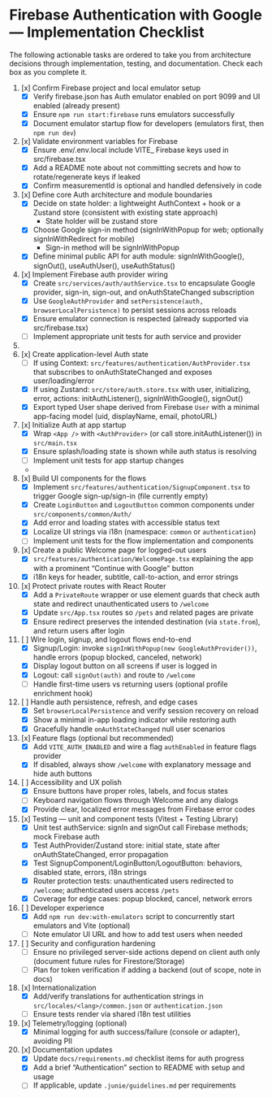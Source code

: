 # Firebase Authentication with Google — Implementation Checklist

The following actionable tasks are ordered to take you from architecture decisions through implementation, testing, and documentation. Check each box as you complete it.

1. [x] Confirm Firebase project and local emulator setup
   - [x] Verify firebase.json has Auth emulator enabled on port 9099 and UI enabled (already present)
   - [x] Ensure `npm run start:firebase` runs emulators successfully
   - [x] Document emulator startup flow for developers (emulators first, then `npm run dev`)

2. [x] Validate environment variables for Firebase
   - [x] Ensure .env/.env.local include VITE_ Firebase keys used in src/firebase.tsx
   - [x] Add a README note about not committing secrets and how to rotate/regenerate keys if leaked
   - [x] Confirm measurementId is optional and handled defensively in code

3. [x] Define core Auth architecture and module boundaries
   - [x] Decide on state holder: a lightweight AuthContext + hook or a Zustand store (consistent with existing state approach)
     - State holder will be zustand store
   - [x] Choose Google sign-in method (signInWithPopup for web; optionally signInWithRedirect for mobile)
     - Sign-in method will be signInWithPopup
   - [x] Define minimal public API for auth module: signInWithGoogle(), signOut(), useAuthUser(), useAuthStatus()

4. [x] Implement Firebase auth provider wiring
   - [x] Create `src/services/auth/authService.tsx` to encapsulate Google provider, sign-in, sign-out, and onAuthStateChanged subscription
   - [x] Use `GoogleAuthProvider` and `setPersistence(auth, browserLocalPersistence)` to persist sessions across reloads
   - [x] Ensure emulator connection is respected (already supported via src/firebase.tsx)
   - [ ] Implement appropriate unit tests for auth service and provider
5. 
6. [x] Create application-level Auth state
   - [ ] If using Context: `src/features/authentication/AuthProvider.tsx` that subscribes to onAuthStateChanged and exposes user/loading/error
   - [x] If using Zustand: `src/store/auth.store.tsx` with user, initializing, error, actions: initAuthListener(), signInWithGoogle(), signOut()
   - [x] Export typed User shape derived from Firebase `User` with a minimal app-facing model (uid, displayName, email, photoURL)

6. [x] Initialize Auth at app startup
   - [x] Wrap `<App />` with `<AuthProvider>` (or call store.initAuthListener()) in `src/main.tsx`
   - [x] Ensure splash/loading state is shown while auth status is resolving
   - [ ] Implement unit tests for app startup changes
   - 
7. [x] Build UI components for the flows
   - [x] Implement `src/features/authentication/SignupComponent.tsx` to trigger Google sign-up/sign-in (file currently empty)
   - [x] Create `LoginButton` and `LogoutButton` common components under `src/components/common/Auth/`
   - [x] Add error and loading states with accessible status text
   - [x] Localize UI strings via i18n (namespace: `common` or `authentication`)
   - [ ] Implement unit tests for the flow implementation and components
   
8. [x] Create a public Welcome page for logged-out users
   - [x] `src/features/authentication/WelcomePage.tsx` explaining the app with a prominent “Continue with Google” button
   - [x] i18n keys for header, subtitle, call-to-action, and error strings

9. [x] Protect private routes with React Router
   - [x] Add a `PrivateRoute` wrapper or use element guards that check auth state and redirect unauthenticated users to `/welcome`
   - [x] Update `src/App.tsx` routes so `/pets` and related pages are private
   - [x] Ensure redirect preserves the intended destination (via `state.from`), and return users after login

10. [ ] Wire login, signup, and logout flows end-to-end
    - [x] Signup/Login: invoke `signInWithPopup(new GoogleAuthProvider())`, handle errors (popup blocked, canceled, network)
    - [x] Display logout button on all screens if user is logged in
    - [x] Logout: call `signOut(auth)` and route to `/welcome`
    - [ ] Handle first-time users vs returning users (optional profile enrichment hook)

11. [ ] Handle auth persistence, refresh, and edge cases
    - [x] Set `browserLocalPersistence` and verify session recovery on reload
    - [x] Show a minimal in-app loading indicator while restoring auth
    - [x] Gracefully handle `onAuthStateChanged` null user scenarios

12. [x] Feature flags (optional but recommended)
    - [x] Add `VITE_AUTH_ENABLED` and wire a flag `authEnabled` in feature flags provider
    - [x] If disabled, always show `/welcome` with explanatory message and hide auth buttons

13. [ ] Accessibility and UX polish
    - [x] Ensure buttons have proper roles, labels, and focus states
    - [ ] Keyboard navigation flows through Welcome and any dialogs
    - [x] Provide clear, localized error messages from Firebase error codes

14. [x] Testing — unit and component tests (Vitest + Testing Library)
    - [x] Unit test authService: signIn and signOut call Firebase methods; mock Firebase auth
    - [x] Test AuthProvider/Zustand store: initial state, state after onAuthStateChanged, error propagation
    - [x] Test SignupComponent/LoginButton/LogoutButton: behaviors, disabled state, errors, i18n strings
    - [x] Router protection tests: unauthenticated users redirected to `/welcome`; authenticated users access `/pets`
    - [x] Coverage for edge cases: popup blocked, cancel, network errors

15. [ ] Developer experience
    - [x] Add `npm run dev:with-emulators` script to concurrently start emulators and Vite (optional)
    - [ ] Note emulator UI URL and how to add test users when needed

16. [ ] Security and configuration hardening
    - [ ] Ensure no privileged server-side actions depend on client auth only (document future rules for Firestore/Storage)
    - [ ] Plan for token verification if adding a backend (out of scope, note in docs)

17. [x] Internationalization
    - [x] Add/verify translations for authentication strings in `src/locales/<lang>/common.json` or `authentication.json`
    - [ ] Ensure tests render via shared i18n test utilities

18. [x] Telemetry/logging (optional)
    - [x] Minimal logging for auth success/failure (console or adapter), avoiding PII

19. [x] Documentation updates
    - [x] Update `docs/requirements.md` checklist items for auth progress
    - [x] Add a brief “Authentication” section to README with setup and usage
    - [ ] If applicable, update `.junie/guidelines.md` per requirements
